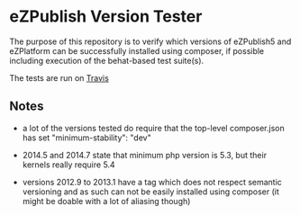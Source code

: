 # eZPublish Version Tester

The purpose of this repository is to verify which versions of eZPublish5 and eZPlatform can be successfully installed
using composer, if possible including execution of the behat-based test suite(s).

The tests are run on [Travis](https://travis-ci.org/kaliop-uk/ezpublish-version-tester)

## Notes

* a lot of the versions tested do require that the top-level composer.json has set "minimum-stability": "dev"

* 2014.5 and 2014.7 state that minimum php version is 5.3, but their kernels really require 5.4

* versions 2012.9 to 2013.1 have a tag which does not respect semantic versioning and as such can not be easily installed
  using composer (it might be doable with a lot of aliasing though)
